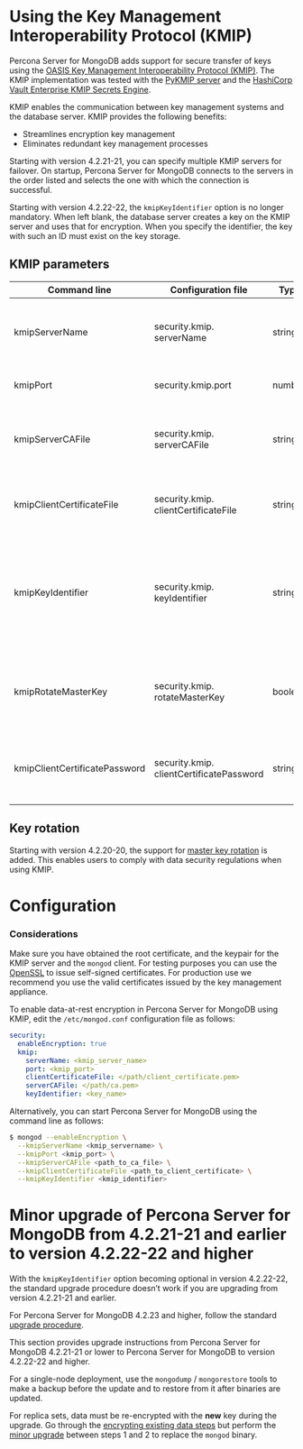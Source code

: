 # Using the Key Management Interoperability Protocol (KMIP)

Percona Server for MongoDB adds support for secure transfer of keys using the [OASIS Key Management Interoperability Protocol (KMIP)](https://docs.oasis-open.org/kmip/kmip-spec/v2.0/os/kmip-spec-v2.0-os.html). The KMIP implementation was tested with the [PyKMIP server](https://pykmip.readthedocs.io/en/latest/server.html) and the [HashiCorp Vault Enterprise KMIP Secrets Engine](https://www.vaultproject.io/docs/secrets/kmip).

KMIP enables the communication between key management systems and the database server. KMIP provides the following benefits:

* Streamlines encryption key management
* Eliminates redundant key management processes

Starting with version 4.2.21-21, you can specify multiple KMIP servers for failover. On startup, Percona Server for MongoDB connects to the servers in the order listed and selects the one with which the connection is successful.

Starting with version 4.2.22-22, the `kmipKeyIdentifier` option is no longer mandatory. When left blank, the database server creates a key on the KMIP server and uses that for encryption. When you specify the identifier, the key with such an ID must exist on the key storage.

## KMIP parameters

| Command line     | Configuration file       | Type  | Description    |
| ---------------- | ------------------------ | ----- | ---------------|
| kmipServerName   | security.kmip.<br>serverName | string | The hostname or IP address of the KMIP server. As of version 4.2.21-21, multiple KMIP servers are supported as the comma-separated list, e.g. `kmip1.example.com,kmip2.example.com`|
| kmipPort         | security.kmip.port  | number  | The port used to communicate with the KMIP server. When undefined, the default port `5696` will be used|
| kmipServerCAFile | security.kmip.<br>serverCAFile | string | The path to the certificate of the root authority that issued the certificate for the KMIP server. Required only if the root certificate is not trusted by default on the machine the database server works on.|
| kmipClientCertificateFile | security.kmip.<br>clientCertificateFile | string| The path to the PEM file with the KMIP client private key and the certificate chain. The database server uses this PEM file to authenticate the KMIP server|
| kmipKeyIdentifier | security.kmip.<br>keyIdentifier | string| Optional starting with version 4.2.22-22. The identifier of the KMIP key. If not specified, the database server creates a key on the KMIP server and saves its identifier internally for future use. When you specify the identifier, the key with such an ID must exist on the key storage. You can only use this setting for the first time you enable encryption|
| kmipRotateMasterKey | security.kmip.<br>rotateMasterKey | boolean| Controls master keys rotation. When enabled, generates the new master key version and re-encrypts the keystore. Available as of version 4.2.20-20. Requires the unique `--kmipKeyIdentifier` for every `mongod` node |
| kmipClientCertificatePassword | security.kmip.<br>clientCertificatePassword | string| The password for the KMIP client private key or certificate. Use this parameter only if the KMIP client private key or certificate is encrypted. Available starting with version 4.2.21-21.|

## Key rotation

Starting with version 4.2.20-20, the support for [master key rotation](https://www.mongodb.com/docs/manual/tutorial/rotate-encryption-key/#kmip-master-key-rotation) is added. This enables users to comply with data security regulations when using KMIP.

# Configuration

### Considerations

Make sure you have obtained the root certificate, and the keypair for the KMIP server and the `mongod` client. For testing purposes you can use the [OpenSSL](https://www.openssl.org/) to issue self-signed certificates. For production use we recommend you use the valid certificates issued by the key management appliance.

To enable data-at-rest encryption in Percona Server for MongoDB using KMIP, edit the `/etc/mongod.conf` configuration file as follows:

```yaml
security:
  enableEncryption: true
  kmip:
    serverName: <kmip_server_name>
    port: <kmip_port>
    clientCertificateFile: </path/client_certificate.pem>
    serverCAFile: </path/ca.pem>
    keyIdentifier: <key_name>
```

Alternatively, you can start Percona Server for MongoDB using the command line as follows:

```{.bash data-prompt="$"}
$ mongod --enableEncryption \
  --kmipServerName <kmip_servername> \
  --kmipPort <kmip_port> \
  --kmipServerCAFile <path_to_ca_file> \
  --kmipClientCertificateFile <path_to_client_certificate> \
  --kmipKeyIdentifier <kmip_identifier>
```

# Minor upgrade of Percona Server for MongoDB from 4.2.21-21 and earlier to version 4.2.22-22 and higher

With the `kmipKeyIdentifier` option becoming optional in version 4.2.22-22, the standard upgrade procedure doesn’t work if you are upgrading from version 4.2.21-21 and earlier.

For Percona Server for MongoDB 4.2.23 and higher, follow the standard [upgrade procedure](install/upgrade-from-mongodb.md).

This section provides upgrade instructions from Percona Server for MongoDB 4.2.21-21 or lower to Percona Server for MongoDB to version 4.2.22-22 and higher.

For a single-node deployment, use the `mongodump` / `mongorestore` tools to make a backup before the update and to restore from it after binaries are updated.

For replica sets, data must be re-encrypted with the **new** key during the upgrade. Go through the [encrypting existing data steps](https://www.mongodb.com/docs/v4.4/tutorial/configure-encryption/#std-label-encrypt-existing-data)  but perform the [minor upgrade](install/upgrade-from-mongodb.md#minor-upgrade) between steps 1 and 2 to replace the `mongod` binary.
